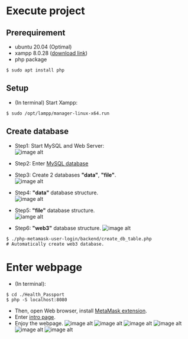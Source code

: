 # Execute project
## Prerequirement
- ubuntu 20.04 (Optimal)
- xampp 8.0.28 ([download link](https://www.apachefriends.org/zh_tw/download.html))
- php package
```bash=
$ sudo apt install php
```

## Setup
- (In terminal) Start Xampp: 
```bash=
$ sudo /opt/lampp/manager-linux-x64.run 
```

## Create database
- Step1: Start MySQL and Web Server:  
![image alt](https://i.imgur.com/V8Wf0KQ.png)

- Step2: Enter [MySQL database](http://localhost/phpmyadmin)
- Step3: Create 2 databases **"data"**, **"file"**.  
  ![image alt](https://i.imgur.com/X5Uybe1.png)
- Step4: **"data"** database structure.  
  ![image alt](https://i.imgur.com/tYnPcd2.png)
- Step5: **"file"** database structure.  
  ![iamge alt](https://i.imgur.com/vih6u5Q.png)
- Step6: **"web3"** database structure.
  ![image alt](https://i.imgur.com/PP8NLTv.png)
```bash=
$ ./php-metamask-user-login/backend/create_db_table.php
# Automatically create web3 database.
```

# Enter webpage
- (In terminal):
```bash=
$ cd ./Health_Passport
$ php -S localhost:8080
```
- Then, open Web browser, install [MetaMask extension](https://metamask.io/download/).
- Enter [intro page](http://localhost:8080/Web_Frontend/html/intro.html).
- Enjoy the webpage.
![image alt](https://i.imgur.com/pVK7AhV.png)
![image alt](https://i.imgur.com/IvO0OPL.png)
![image alt](https://i.imgur.com/hrSccnB.png)
![image alt](https://i.imgur.com/MhkPpXU.png)
![image alt](https://i.imgur.com/MGVYHpm.png)
![image alt](https://i.imgur.com/ji54ORt.png)